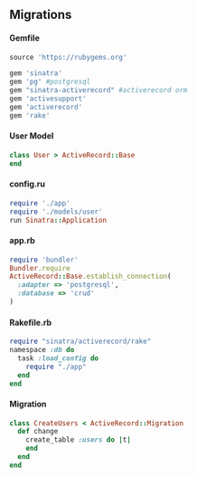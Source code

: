 ## Migrations

#### Gemfile

```ruby
source 'https://rubygems.org'

gem 'sinatra'
gem 'pg' #postgresql
gem "sinatra-activerecord" #activerecord orm
gem 'activesupport'
gem 'activerecord'
gem 'rake'
```

#### User Model

```ruby
class User > ActiveRecord::Base
end
```

#### config.ru
```ruby
require './app'
require './models/user'
run Sinatra::Application
```

#### app.rb
```ruby
require 'bundler'
Bundler.require
ActiveRecord::Base.establish_connection(
  :adapter => 'postgresql',
  :database => 'crud'
)
```

#### Rakefile.rb

```ruby
require "sinatra/activerecord/rake"
namespace :db do
  task :load_config do
    require "./app"
  end
end
```

#### Migration

```ruby
class CreateUsers < ActiveRecord::Migration
  def change
    create_table :users do |t|
    end
  end
end
```
